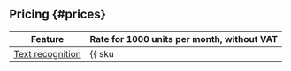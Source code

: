 ## Pricing {#prices}

| Feature | Rate for 1000 units per month, without VAT |
| ----- | ----- |
| [Text recognition](../../vision/concepts/ocr/index.md) | {{ sku|USD|ai.vision.text_detection|string }} |

